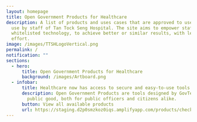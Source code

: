 ```yaml
---
layout: homepage
title: Open Government Products for Healthcare
description: A list of products and uses cases that are approved to use or in
  use by staff of Tan Tock Seng Hospital. The site aims to empower staff with
  whitelisted technology, to achieve better or similar results, with less
  effort.
image: /images/TTSHLogoVertical.png
permalink: /
notification: ""
sections:
  - hero:
      title: Open Government Products for Healthcare
      background: /images/Artboard.png
  - infobar:
      title: Healthcare now has access to secure and easy-to-use tools
      description: Open Government Products are tools designed by GovTech to enhance
        public good, both for public officers and citizens alike.
      button: View all available products
      url: https://staging.d2p0smzkoz0iqs.amplifyapp.com/products/checkfirst/description/
---
```

